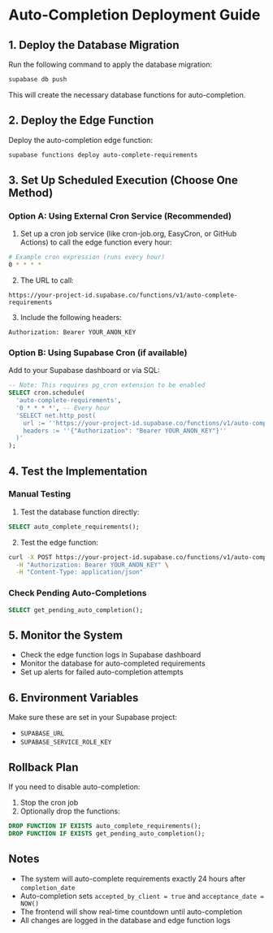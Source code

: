 # Auto-Completion Deployment Guide

## 1. Deploy the Database Migration

Run the following command to apply the database migration:

```bash
supabase db push
```

This will create the necessary database functions for auto-completion.

## 2. Deploy the Edge Function

Deploy the auto-completion edge function:

```bash
supabase functions deploy auto-complete-requirements
```

## 3. Set Up Scheduled Execution (Choose One Method)

### Option A: Using External Cron Service (Recommended)

1. Set up a cron job service (like cron-job.org, EasyCron, or GitHub Actions) to call the edge function every hour:

```bash
# Example cron expression (runs every hour)
0 * * * *
```

2. The URL to call:
```
https://your-project-id.supabase.co/functions/v1/auto-complete-requirements
```

3. Include the following headers:
```
Authorization: Bearer YOUR_ANON_KEY
```

### Option B: Using Supabase Cron (if available)

Add to your Supabase dashboard or via SQL:

```sql
-- Note: This requires pg_cron extension to be enabled
SELECT cron.schedule(
  'auto-complete-requirements',
  '0 * * * *', -- Every hour
  'SELECT net.http_post(
    url := ''https://your-project-id.supabase.co/functions/v1/auto-complete-requirements'',
    headers := ''{"Authorization": "Bearer YOUR_ANON_KEY"}''
  )'
);
```

## 4. Test the Implementation

### Manual Testing

1. Test the database function directly:
```sql
SELECT auto_complete_requirements();
```

2. Test the edge function:
```bash
curl -X POST https://your-project-id.supabase.co/functions/v1/auto-complete-requirements \
  -H "Authorization: Bearer YOUR_ANON_KEY" \
  -H "Content-Type: application/json"
```

### Check Pending Auto-Completions

```sql
SELECT get_pending_auto_completion();
```

## 5. Monitor the System

- Check the edge function logs in Supabase dashboard
- Monitor the database for auto-completed requirements
- Set up alerts for failed auto-completion attempts

## 6. Environment Variables

Make sure these are set in your Supabase project:

- `SUPABASE_URL`
- `SUPABASE_SERVICE_ROLE_KEY`

## Rollback Plan

If you need to disable auto-completion:

1. Stop the cron job
2. Optionally drop the functions:
```sql
DROP FUNCTION IF EXISTS auto_complete_requirements();
DROP FUNCTION IF EXISTS get_pending_auto_completion();
```

## Notes

- The system will auto-complete requirements exactly 24 hours after `completion_date`
- Auto-completion sets `accepted_by_client = true` and `acceptance_date = NOW()`
- The frontend will show real-time countdown until auto-completion
- All changes are logged in the database and edge function logs